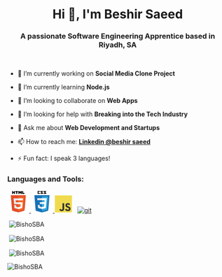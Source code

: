 <h1 align="center">Hi 👋, I'm Beshir Saeed</h1>
<h3 align="center">A passionate Software Engineering Apprentice based in Riyadh, SA</h3>

<br>


- 🔭 I’m currently working on **Social Media Clone Project**

- 🌱 I’m currently learning **Node.js**

- 👯 I’m looking to collaborate on **Web Apps**

- 🤔 I’m looking for help with **Breaking into the Tech Industry**

- 💬 Ask me about **Web Development and Startups**

- 📫 How to reach me: **[Linkedin @beshir saeed](https://www.linkedin.com/in/beshir-saeed)**

- ⚡ Fun fact: I speak 3 languages!


<h3 align="left">Languages and Tools:</h3>
<p align="left"> 
<a href="https://www.w3.org/html/" target="_blank" rel="noreferrer"> 
<img src="https://raw.githubusercontent.com/devicons/devicon/master/icons/html5/html5-original-wordmark.svg" alt="html5" width="50" height="50"/> </a>
<a href="https://www.w3schools.com/css/" target="_blank" rel="noreferrer"> 
<img src="https://raw.githubusercontent.com/devicons/devicon/master/icons/css3/css3-original-wordmark.svg" alt="css3" width="50" height="50"/> </a> 
<a href="https://developer.mozilla.org/en-US/docs/Web/JavaScript" target="_blank" rel="noreferrer"> 
<img src="https://raw.githubusercontent.com/devicons/devicon/master/icons/javascript/javascript-original.svg" alt="javascript" width="40" height="40"/></a> &nbsp;
 <a href="https://getbootstrap.com" target="_blank" rel="noreferrer"> 
<!--<img src="https://raw.githubusercontent.com/devicons/devicon/master/icons/bootstrap/bootstrap-plain-wordmark.svg" alt="bootstrap" width="40" height="40"/> </a> &nbsp; <a href="https://sass-lang.com" target="_blank" rel="noreferrer"> 
<img src="https://raw.githubusercontent.com/devicons/devicon/master/icons/sass/sass-original.svg" alt="sass" width="40" height="40"/> </a>-->  </a> <!-- <a href="https://www.typescriptlang.org/" target="_blank" rel="noreferrer"> <img src="https://raw.githubusercontent.com/devicons/devicon/master/icons/typescript/typescript-original.svg" alt="typescript" width="40" height="40"/> </a> <a href="https://angular.io" target="_blank" rel="noreferrer"> 
 <img src="https://raw.githubusercontent.com/devicons/devicon/master/icons/nodejs/nodejs-original-wordmark.svg" alt="nodejs" width="40" height="40"/>  </a> -->
<a href="https://git-scm.com/" target="_blank" rel="noreferrer"> <img src="https://www.vectorlogo.zone/logos/git-scm/git-scm-icon.svg" alt="git" width="40" height="40"/> </a>
 
</p>
<p>&nbsp;<img align="center"  src="https://github-readme-stats.vercel.app/api/top-langs?username=BishoSBA&show_icons=true&locale=en&layout=compact" alt="BishoSBA" /></p>
 
<p>&nbsp;<img align="center" src="https://github-readme-stats.vercel.app/api?username=BishoSBA&show_icons=true&locale=en" alt="BishoSBA"/>  </p>


<p>&nbsp;<img align="center" src="https://github-readme-streak-stats.herokuapp.com/?user=BishoSBA&" alt="BishoSBA" /></p>


<p align="left"> <img src="https://komarev.com/ghpvc/?username=BishoSBA" alt="BishoSBA" /> </p>
